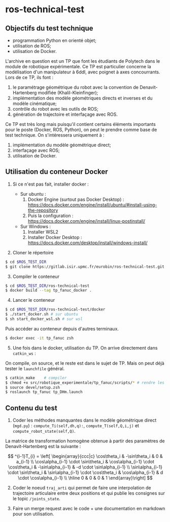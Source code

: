 # ros-technical-test

## Objectifs du test technique

- programmation Python en orienté objet;
- utilisation de ROS;
- utilisation de Docker.

L'archive en question est un TP que font les étudiants de Polytech dans le module de robotique expérimentale. Ce TP est particulier concerne la modélisation d'un manipulateur à 6ddl, avec poignet à axes concourrants. Lors de ce TP, ils font :

1. le paramétrage géométrique du robot avec la convention de Denavit-Hartenberg modifiée (Khalil-Kleinfinger);
2. implémentation des modèle géométriques directs et inverses et du modèle cinématique;
3. contrôle du robot avec les outils de ROS;
4. génération de trajectoire et interfaçage avec ROS.

Ce TP est très long mais puisqu'il contient certains éléments importants pour le poste (Docker, ROS, Python), on peut le prendre comme base de test technique. On s'intéressera uniquement à :

1. implémentation du modèle géométrique direct;
2. interfaçage avec ROS;
3. utilisation de Docker.

## Utilisation du conteneur Docker

1. Si ce n'est pas fait, installer docker :
    
    - Sur ubuntu :
        1. Docker Engine (surtout pas Docker Desktop) : https://docs.docker.com/engine/install/ubuntu/#install-using-the-repository
        2. Puis la configuration : https://docs.docker.com/engine/install/linux-postinstall/
    - Sur Windows : 
        1. Installer WSL2
        2. Installer Docker Desktop : https://docs.docker.com/desktop/install/windows-install/

2. Cloner le répertoire
```bash
$ cd $ROS_TEST_DIR
$ git clone https://gitlab.isir.upmc.fr/eurobin/ros-technical-test.git
```

3. Compiler le conteneur
```bash
$ cd $ROS_TEST_DIR/ros-technical-test
$ docker build --tag tp_fanuc_docker .
```

4. Lancer le conteneur
```bash
$ cd $ROS_TEST_DIR/ros-technical-test/docker
$ ./start_docker.sh # sur ubuntu
$ sh start_docker_wsl.sh # sur wsl
```

Puis accéder au conteneur depuis d'autres terminaux.
```bash
$ docker exec -it tp_fanuc zsh
```

5. Une fois dans le docker, utilisation du TP. On arrive directement dans `catkin_ws` :

On compile, on source, et le reste est dans le sujet de TP. Mais on peut déjà tester le `launchfile` général.
```bash
$ catkin_make    # compiler
$ chmod +x src/robotique_experimentale/tp_fanuc/scripts/* # rendre les scripts exécutables
$ source devel/setup.zsh
$ roslaunch tp_fanuc tp_DHm.launch
```

## Contenu du test

1. Coder les méthodes manquantes dans le modèle géométrique direct (`mgd.py`) : `compute_Ti(self,dh,q):`, `compute_T(self,Q,i,j)` et `compute_robot_state(self,Q)`.

La matrice de transformation homogène obtenue à partir des paramètres de Denavit-Hartenberg est la suivante :

$$
^{i-1}T_{i} = 
\left[ \begin{array}{ccc|c}
\cos\theta_i 	& -\sin\theta_i 	& 0 & a_{i-1} \\
\cos\alpha_{i-1} \cdot \sin\theta_i & \cos\alpha_{i-1} \cdot \cos\theta_i & -\sin\alpha_{i-1} & -d \cdot \sin\alpha_{i-1} \\
\sin\alpha_{i-1} \cdot \sin\theta_i & \sin\alpha_{i-1} \cdot \cos\theta_i & \cos\alpha_{i-1} & d \cdot \cos\alpha_{i-1} \\ \hline
0 & 0 & 0 & 1
\end{array}\right]
$$

2. Coder le noeud `traj_arti` qui permet de faire une interpolation de trajectoire articulaire entre deux positions et qui publie les consignes sur le topic `/joints_state`.

3. Faire un merge request avec le code + une documentation en markdown pour son utilisation.